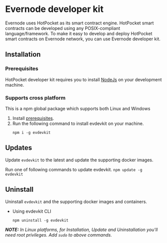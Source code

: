 # Evernode developer kit
Evernode uses HotPocket as its smart contract engine. HotPocket smart contracts can be developed using any POSIX-compliant language/framework. To make it easy to develop and deploy HotPocket smart contracts on Evernode network, you can use Evernode developer kit.

## Installation

### Prerequisites
HotPocket developer kit requires you to install [NodeJs](https://nodejs.org/en/) on your development machine.

### Supports cross platform
This is a npm global package which supports both Linux and Windows
1. Install [prerequisites](#prerequisites).
2. Run the following command to install evdevkit on your machine.
    ```
    npm i -g evdevkit
    ```

## Updates
Update `evdevkit` to the latest and update the supporting docker images.

Run one of following commands to update evdevkit.
    ```
    npm update -g evdevkit
    ```

## Uninstall
Uninstall `evdevkit` and the supporting docker images and containers.

- Using evdevkit CLI
    ```
    npm uninstall -g evdevkit
    ```

_**NOTE:** In Linux platforms, for Installation, Update and Uninstallation you'll need root privileges. Add `sudo` to above commands._
